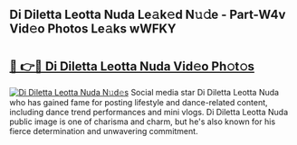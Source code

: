 ## Di Diletta Leotta Nuda Le𝚊k𝚎d N𝚞𝚍e - Part-W4v Vid𝚎o Photos Le𝚊ks wWFKY

# <h2><a href="http://fbcn6x.evod.top/?m=Di+Diletta+Leotta+Nuda">🔗 👉🔴 Di Diletta Leotta Nuda Vid𝚎o Ph𝚘t𝚘s</a></h2>

[![Di Diletta Leotta Nuda N𝚞d𝚎s](https://i.imgur.com/8V9OHl7.gif)](http://fbcn6x.evod.top/?m=Di+Diletta+Leotta+Nuda)
Social media star Di Diletta Leotta Nuda who has gained fame for posting lifestyle and dance-related content, including dance trend performances and mini vlogs. Di Diletta Leotta Nuda public image is one of charisma and charm, but he's also known for his fierce determination and unwavering commitment. 
